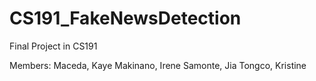# CS191_FakeNewsDetection
Final Project in CS191

Members:
Maceda, Kaye
Makinano, Irene
Samonte, Jia
Tongco, Kristine
